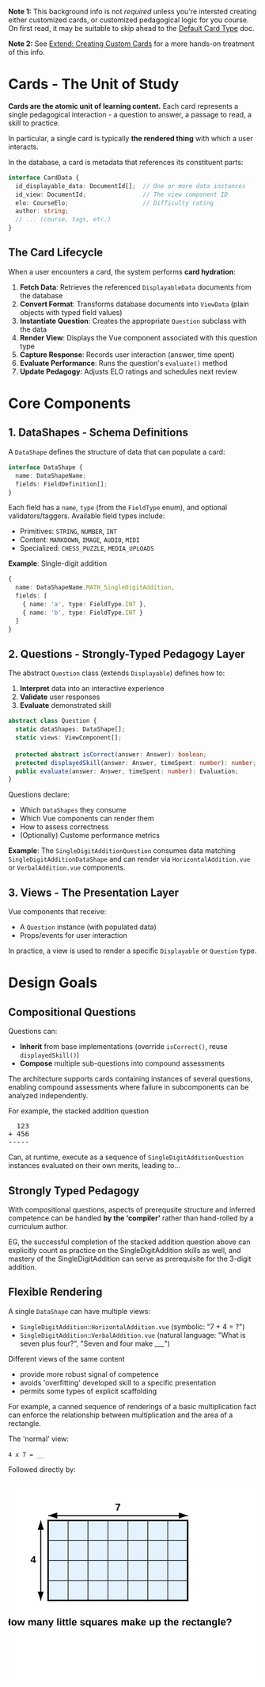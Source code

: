 **Note 1:** This background info is not *required* unless you're intersted creating either customized cards, or customized pedagogical logic for you course. On first read, it may be suitable to skip ahead to the [Default Card Type](./cards) doc.

**Note 2:** See [Extend: Creating Custom Cards](../extend/custom-cards) for a more hands-on treatment of this info.


# Cards - The Unit of Study

**Cards are the atomic unit of learning content.** Each card represents a single pedagogical interaction - a question to answer, a passage to read, a skill to practice.

In particular, a single card is typically **the rendered thing** with which a user interacts.

In the database, a card is metadata that references its constituent parts:

```typescript
interface CardData {
  id_displayable_data: DocumentId[];  // One or more data instances
  id_view: DocumentId;                // The view component ID
  elo: CourseElo;                     // Difficulty rating
  author: string;
  // ... (course, tags, etc.)
}
```

## The Card Lifecycle

When a user encounters a card, the system performs **card hydration**:

1. **Fetch Data**: Retrieves the referenced `DisplayableData` documents from the database
2. **Convert Format**: Transforms database documents into `ViewData` (plain objects with typed field values)
3. **Instantiate Question**: Creates the appropriate `Question` subclass with the data
4. **Render View**: Displays the Vue component associated with this question type
5. **Capture Response**: Records user interaction (answer, time spent)
6. **Evaluate Performance**: Runs the question's `evaluate()` method
7. **Update Pedagogy**: Adjusts ELO ratings and schedules next review


# Core Components

## 1. **DataShapes** - Schema Definitions

A `DataShape` defines the structure of data that can populate a card:

```typescript
interface DataShape {
  name: DataShapeName;
  fields: FieldDefinition[];
}
```

Each field has a `name`, `type` (from the `FieldType` enum), and optional validators/taggers. Available field types include:
- Primitives: `STRING`, `NUMBER`, `INT`
- Content: `MARKDOWN`, `IMAGE`, `AUDIO`, `MIDI`
- Specialized: `CHESS_PUZZLE`, `MEDIA_UPLOADS`

**Example**: Single-digit addition
```typescript
{
  name: DataShapeName.MATH_SingleDigitAddition,
  fields: [
    { name: 'a', type: FieldType.INT },
    { name: 'b', type: FieldType.INT }
  ]
}
```

## 2. **Questions** - Strongly-Typed Pedagogy Layer

The abstract `Question` class (extends `Displayable`) defines how to:
1. **Interpret** data into an interactive experience
2. **Validate** user responses
3. **Evaluate** demonstrated skill

```typescript
abstract class Question {
  static dataShapes: DataShape[];
  static views: ViewComponent[];

  protected abstract isCorrect(answer: Answer): boolean;
  protected displayedSkill(answer: Answer, timeSpent: number): number;
  public evaluate(answer: Answer, timeSpent: number): Evaluation;
}
```

Questions declare:
- Which `DataShapes` they consume
- Which Vue components can render them
- How to assess correctness
- (Optionally) Custome performance metrics

**Example**: The `SingleDigitAdditionQuestion` consumes data matching `SingleDigitAdditionDataShape` and can render via `HorizontalAddition.vue` or `VerbalAddition.vue` components.

## 3. **Views** - The Presentation Layer

Vue components that receive:
- A `Question` instance (with populated data)
- Props/events for user interaction

In practice, a view is used to render a specific `Displayable` or `Question` type.

# Design Goals

## **Compositional Questions**

Questions can:
- **Inherit** from base implementations (override `isCorrect()`, reuse `displayedSkill()`)
- **Compose** multiple sub-questions into compound assessments

The architecture supports cards containing instances of several questions, enabling compound assessments where failure in subcomponents can be analyzed independently.

For example, the stacked addition question

<pre>
  123
+ 456
-----
</pre>

Can, at runtime, execute as a sequence of `SingleDigitAdditionQuestion` instances evaluated on their own merits, leading to...

## **Strongly Typed Pedagogy**

With compositional questions, aspects of prerequsite structure and inferred competence can be handled **by the 'compiler'** rather than hand-rolled by a curriculum author.

EG, the successful completion of the stacked addition question above can explicitly count as practice on the SingleDigitAddition skills as well, and mastery of the SingleDigitAddition can serve as prerequisite for the 3-digit addition.

## **Flexible Rendering**

A single `DataShape` can have multiple views:
- `SingleDigitAddition`::`HorizontalAddition.vue` (symbolic: "7 + 4 = ?")
- `SingleDigitAddition`::`VerbalAddition.vue` (natural language: "What is seven plus four?", "Seven and four make ___")

Different views of the same content
- provide more robust signal of competence
- avoids 'overfitting' developed skill to a specific presentation
- permits some types of explicit scaffolding

For example, a canned sequence of renderings of a basic multiplication fact can enforce the relationship between multiplication and the area of a rectangle.

The 'normal' view:

`4 x 7 = __`

Followed directly by:

![Rectangle Area](../assets/rectangle-area-demo.svg)

